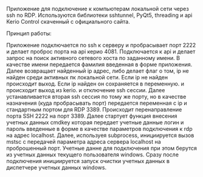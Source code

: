 Приложение для подключение к компьютерам локальной сети через ssh по RDP.
Используются библиотеки sshtunnel, PyQt5, threading и api Kerio Control скаченный с официального сайта.

Принцип работы:

Приложение подключается по ssh к серверу и пробрасывает порт 2222 и делает проброс порта на api  керио 4081. Подключается к api и делает запрос на поиск активного сетевого хоста по заданному имени. В качестве имени передается фамилия введенная в форме приложения. Далее возвращает найденный ip адрес, либо делает флаг о том, ip не найден среди активных пк локальной сети. Если ip не найден происходит выход. Если ip найден он сохраняется в переменную. и происходит выход из kerio. и отключение ssh сессии. Далее устанавливается вторая ssh сессия по тому же порту, но в качестве назначения (куда пробрасывать порт) передается переменная с ip и стандартным портом для RDP 3389. Происходит перенаправление порта SSH 2222 на порт 3389.
Далее стартует функция внесения учетных данных cmdkey которая передает учетные данные логин и пароль введенные в форме в качестве параметров подключения к rdp на адрес localhost.
Далее, используея subprocess, инициируется вызов mstsc с передачей параметра адреса сервера localhost на проброшенный порт. Учетные данне для подключения при этом берутся из учетных данных текущего пользователя windows. Сразу после подключения инициируется запуск очистки учетных данных в диспетчере учетных данных windows.
